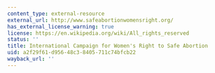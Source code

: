 ```yaml
---
content_type: external-resource
external_url: http://www.safeabortionwomensright.org/
has_external_license_warning: true
license: https://en.wikipedia.org/wiki/All_rights_reserved
status: ''
title: International Campaign for Women's Right to Safe Abortion
uid: a2f29f61-d956-48c3-8405-711c74bfcb22
wayback_url: ''
---
```

